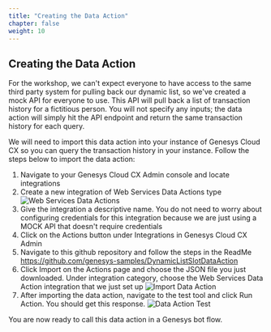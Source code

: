 ```yaml
---
title: "Creating the Data Action"
chapter: false
weight: 10
---
```


## Creating the Data Action

For the workshop, we can't expect everyone to have access to the same third party system for pulling back our dynamic list, so we've created a mock API for everyone to use. This API will pull back a list of transaction history for a fictitious person. You will not specify any inputs; the data action will simply hit the API endpoint and return the same transaction history for each query. 

We will need to import this data action into your instance of Genesys Cloud CX so you can query the transaction history in your instance. Follow the steps below to import the data action: 

1. Navigate to your Genesys Cloud CX Admin console and locate integrations
2. Create a new integration of Web Services Data Actions type
![Web Services Data Actions](/images/webServicesDataActions.jpg)
3. Give the integration a descriptive name. You do not need to worry about configuring credentials for this integration because we are just using a MOCK API that doesn't require credentials
4. Click on the Actions button under Integrations in Genesys Cloud CX Admin
5. Navigate to this github repository and follow the steps in the ReadMe https://github.com/genesys-samples/DynamicListSlotDataAction 
6. Click Import on the Actions page and choose the JSON file you just downloaded. Under integration category, choose the Web Services Data Action integration that we just set up
![Import Data Action](/images/importDataAction.jpg)
7. After importing the data action, navigate to the test tool and click Run Action. You should get this response.
![Data Action Test](/images/dataActionTest.jpg)

You are now ready to call this data action in a Genesys bot flow.